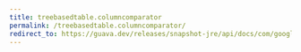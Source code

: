 ```yaml
---
title: treebasedtable.columncomparator
permalink: /treebasedtable.columncomparator/
redirect_to: https://guava.dev/releases/snapshot-jre/api/docs/com/google/common/collect/TreeBasedTable.html#columnComparator--
---
```

